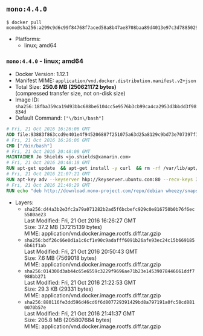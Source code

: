 ## `mono:4.4.0`

```console
$ docker pull mono@sha256:a299c9d6c99f84768f7aced58a8b47ae8708baa89d4013e97c3d788502920926
```

-	Platforms:
	-	linux; amd64

### `mono:4.4.0` - linux; amd64

-	Docker Version: 1.12.1
-	Manifest MIME: `application/vnd.docker.distribution.manifest.v2+json`
-	Total Size: **250.6 MB (250621172 bytes)**  
	(compressed transfer size, not on-disk size)
-	Image ID: `sha256:18fba359ca19d93bbc688be6104cc5e9576b3cb99ca4ca2953d3bbdd3f98834d`
-	Default Command: `["\/bin\/bash"]`

```dockerfile
# Fri, 21 Oct 2016 16:26:06 GMT
ADD file:93883f863ccd9e401e4f945206887f251075a63d25a8129c9bd73e707397f109 in / 
# Fri, 21 Oct 2016 16:26:06 GMT
CMD ["/bin/bash"]
# Fri, 21 Oct 2016 20:48:08 GMT
MAINTAINER Jo Shields <jo.shields@xamarin.com>
# Fri, 21 Oct 2016 20:48:18 GMT
RUN apt-get update 	&& apt-get install -y curl 	&& rm -rf /var/lib/apt/lists/*
# Fri, 21 Oct 2016 21:07:21 GMT
RUN apt-key adv --keyserver hkp://keyserver.ubuntu.com:80 --recv-keys 3FA7E0328081BFF6A14DA29AA6A19B38D3D831EF
# Fri, 21 Oct 2016 21:40:29 GMT
RUN echo "deb http://download.mono-project.com/repo/debian wheezy/snapshots/4.4.0.182 main" > /etc/apt/sources.list.d/mono-xamarin.list 	&& apt-get update 	&& apt-get install -y binutils mono-devel ca-certificates-mono fsharp mono-vbnc nuget referenceassemblies-pcl 	&& rm -rf /var/lib/apt/lists/* /tmp/*
```

-	Layers:
	-	`sha256:d44a3b2e3fc2a79a071282b2ad5f6bcbefc929c0e816750b0b76f6ec5580ae23`  
		Last Modified: Fri, 21 Oct 2016 16:26:27 GMT  
		Size: 37.2 MB (37215139 bytes)  
		MIME: application/vnd.docker.image.rootfs.diff.tar.gzip
	-	`sha256:bdf26c66e0d1a1c6cf1e90c9adafff6091b26afe93ec24c15b6691856b61f1ab`  
		Last Modified: Fri, 21 Oct 2016 20:50:43 GMT  
		Size: 7.6 MB (7569018 bytes)  
		MIME: application/vnd.docker.image.rootfs.diff.tar.gzip
	-	`sha256:014300d3ab44c65e6559c3229f9696ae71b23e14539078446661ddf7988bb271`  
		Last Modified: Fri, 21 Oct 2016 21:22:53 GMT  
		Size: 29.3 KB (29331 bytes)  
		MIME: application/vnd.docker.image.rootfs.diff.tar.gzip
	-	`sha256:880116fe3dd596d46cd6f6d807729391429bd8a797191a0fc58cd8810070b57e`  
		Last Modified: Fri, 21 Oct 2016 21:41:37 GMT  
		Size: 205.8 MB (205807684 bytes)  
		MIME: application/vnd.docker.image.rootfs.diff.tar.gzip
